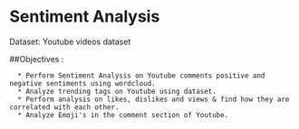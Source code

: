 # Sentiment Analysis
Dataset: Youtube videos dataset 


##Objectives :

      * Perform Sentiment Analysis on Youtube comments positive and negative sentiments using wordcloud.
      * Analyze trending tags on Youtube using dataset.
      * Perform analysis on likes, dislikes and views & find how they are correlated with each other.
      * Analyze Emoji's in the comment section of Youtube.
